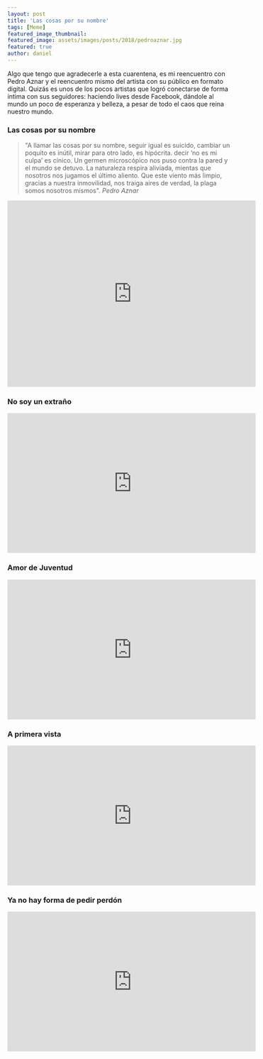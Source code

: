 ```yaml
---
layout: post
title: 'Las cosas por su nombre'
tags: [Meme]
featured_image_thumbnail:
featured_image: assets/images/posts/2018/pedroaznar.jpg
featured: true
author: daniel
---
```


Algo que tengo que agradecerle a esta cuarentena, es mi reencuentro con Pedro Aznar y el reencuentro mismo del artista con su público en formato digital. Quizás es unos de los pocos artistas que logró conectarse de forma íntima con sus seguidores: haciendo lives desde Facebook, dándole al mundo un poco de esperanza y belleza, a pesar de todo el caos que reina nuestro mundo.  


### Las cosas por su nombre

>"A llamar las cosas por su nombre, seguir igual es suicido, cambiar un poquito es inútil, mirar para otro lado, es hipócrita. decir ‘no es mi culpa’ es cínico. Un germen microscópico nos puso contra la pared y el mundo se detuvo. La naturaleza respira aliviada, mientas que nosotros nos jugamos el último aliento. Que este viento más limpio, gracias a nuestra inmovilidad, nos traiga aires de verdad, la plaga somos nosotros mismos".<cite> Pedro Aznar</cite>


<iframe src="https://www.facebook.com/plugins/video.php?href=https%3A%2F%2Fwww.facebook.com%2F15926481705%2Fvideos%2F675887179904742%2F&show_text=0&width=560" width="560" height="420" style="border:none;overflow:hidden" scrolling="no" frameborder="0" allowTransparency="true" allowFullScreen="true"></iframe>


### No soy un extraño

<iframe src="https://www.facebook.com/plugins/video.php?href=https%3A%2F%2Fwww.facebook.com%2F15926481705%2Fvideos%2F613149379339010%2F&show_text=0&width=560" width="560" height="315" style="border:none;overflow:hidden" scrolling="no" frameborder="0" allowTransparency="true" allowFullScreen="true"></iframe>


### Amor de Juventud

<iframe src="https://www.facebook.com/plugins/video.php?href=https%3A%2F%2Fwww.facebook.com%2F15926481705%2Fvideos%2F577082223004309%2F&show_text=0&width=560" width="560" height="315" style="border:none;overflow:hidden" scrolling="no" frameborder="0" allowTransparency="true" allowFullScreen="true"></iframe>


### A primera vista

<iframe src="https://www.facebook.com/plugins/video.php?href=https%3A%2F%2Fwww.facebook.com%2F15926481705%2Fvideos%2F655037711746084%2F&show_text=0&width=560" width="560" height="315" style="border:none;overflow:hidden" scrolling="no" frameborder="0" allowTransparency="true" allowFullScreen="true"></iframe>


### Ya no hay forma de pedir perdón

<iframe src="https://www.facebook.com/plugins/video.php?href=https%3A%2F%2Fwww.facebook.com%2F15926481705%2Fvideos%2F180653499941142%2F&show_text=0&width=560" width="560" height="315" style="border:none;overflow:hidden" scrolling="no" frameborder="0" allowTransparency="true" allowFullScreen="true"></iframe>
